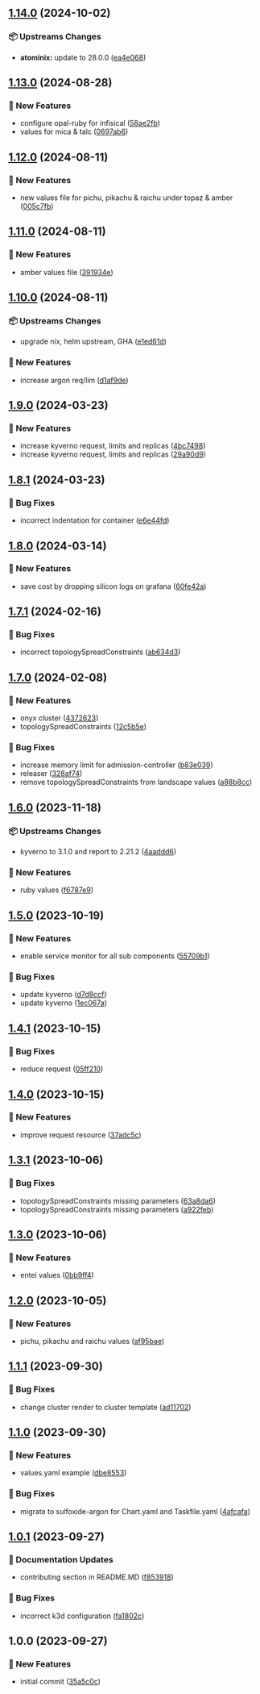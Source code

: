 ## [1.14.0](https://github.com/AtomiCloud/sulfoxide.argon/compare/v1.13.0...v1.14.0) (2024-10-02)


### 📦 Upstreams Changes

* **atominix:** update to 28.0.0 ([ea4e068](https://github.com/AtomiCloud/sulfoxide.argon/commit/ea4e06895ebcd0f0e9c10e69040a888e648a8a0a))

## [1.13.0](https://github.com/AtomiCloud/sulfoxide.argon/compare/v1.12.0...v1.13.0) (2024-08-28)


### 🚀 New Features

* configure opal-ruby for infisical ([58ae2fb](https://github.com/AtomiCloud/sulfoxide.argon/commit/58ae2fb6a40487a8815bff99e14c45d8d99fc913))
* values for mica & talc ([0697ab6](https://github.com/AtomiCloud/sulfoxide.argon/commit/0697ab6ba187961759fe69888aba44883142613a))

## [1.12.0](https://github.com/AtomiCloud/sulfoxide.argon/compare/v1.11.0...v1.12.0) (2024-08-11)


### 🚀 New Features

* new values file for pichu, pikachu & raichu under topaz & amber ([005c7fb](https://github.com/AtomiCloud/sulfoxide.argon/commit/005c7fbd769b8371ef994d4a6ef8b4ac82b92e25))

## [1.11.0](https://github.com/AtomiCloud/sulfoxide.argon/compare/v1.10.0...v1.11.0) (2024-08-11)


### 🚀 New Features

* amber values file ([391934e](https://github.com/AtomiCloud/sulfoxide.argon/commit/391934e03b2dcd0b4a59211d031e80e238c92f5d))

## [1.10.0](https://github.com/AtomiCloud/sulfoxide.argon/compare/v1.9.0...v1.10.0) (2024-08-11)


### 📦 Upstreams Changes

* upgrade nix, helm upstream, GHA ([e1ed61d](https://github.com/AtomiCloud/sulfoxide.argon/commit/e1ed61dfa78a150fc1290624b2f857b9495d824b))


### 🚀 New Features

* increase argon req/lim ([d1af9de](https://github.com/AtomiCloud/sulfoxide.argon/commit/d1af9deed23108e4d7c67ae033babf941dcc3e14))

## [1.9.0](https://github.com/AtomiCloud/sulfoxide.argon/compare/v1.8.1...v1.9.0) (2024-03-23)


### 🚀 New Features

* increase kyverno request, limits and replicas ([4bc7498](https://github.com/AtomiCloud/sulfoxide.argon/commit/4bc7498045a162e1abe88d6b5ce06de559c968c3))
* increase kyverno request, limits and replicas ([29a90d9](https://github.com/AtomiCloud/sulfoxide.argon/commit/29a90d9a037ad6625a0af3cc43779d83e08423f9))

## [1.8.1](https://github.com/AtomiCloud/sulfoxide.argon/compare/v1.8.0...v1.8.1) (2024-03-23)


### 🐛 Bug Fixes

* incorrect indentation for container ([e6e44fd](https://github.com/AtomiCloud/sulfoxide.argon/commit/e6e44fde49f68bc3e12722ece089bf807916bcdb))

## [1.8.0](https://github.com/AtomiCloud/sulfoxide.argon/compare/v1.7.1...v1.8.0) (2024-03-14)


### 🚀 New Features

* save cost by dropping silicon logs on grafana ([60fe42a](https://github.com/AtomiCloud/sulfoxide.argon/commit/60fe42ada3ece92f0254e1811c6a30b158406cef))

## [1.7.1](https://github.com/AtomiCloud/sulfoxide.argon/compare/v1.7.0...v1.7.1) (2024-02-16)


### 🐛 Bug Fixes

* incorrect topologySpreadConstraints ([ab634d3](https://github.com/AtomiCloud/sulfoxide.argon/commit/ab634d3689e12ce6cce52763b107767621827a70))

## [1.7.0](https://github.com/AtomiCloud/sulfoxide.argon/compare/v1.6.0...v1.7.0) (2024-02-08)


### 🚀 New Features

* onyx cluster ([4372623](https://github.com/AtomiCloud/sulfoxide.argon/commit/4372623e69b4db13999b829abb344eb9ddd93444))
* topologySpreadConstraints ([12c5b5e](https://github.com/AtomiCloud/sulfoxide.argon/commit/12c5b5e25aa40e951a5ab1e4df594943be8325be))


### 🐛 Bug Fixes

* increase memory limit for admission-controller ([b83e039](https://github.com/AtomiCloud/sulfoxide.argon/commit/b83e039465622e410a3faf5d4719ef80bf8b68af))
* releaser ([328af74](https://github.com/AtomiCloud/sulfoxide.argon/commit/328af7408613d083702eb60d264e4a91dcb63ff0))
* remove topologySpreadConstraints from landscape values ([a88b8cc](https://github.com/AtomiCloud/sulfoxide.argon/commit/a88b8cca38a69619adbfdce4cab4a05261ff503b))

## [1.6.0](https://github.com/AtomiCloud/sulfoxide.argon/compare/v1.5.0...v1.6.0) (2023-11-18)


### 📦 Upstreams Changes

* kyverno to 3.1.0 and report to 2.21.2 ([4aaddd6](https://github.com/AtomiCloud/sulfoxide.argon/commit/4aaddd6e4d1c89cad2d7422fd307e776a96e1957))


### 🚀 New Features

* ruby values ([f6787e9](https://github.com/AtomiCloud/sulfoxide.argon/commit/f6787e91d9c408e3d154eaf97df5bfd394d52619))

## [1.5.0](https://github.com/AtomiCloud/sulfoxide.argon/compare/v1.4.1...v1.5.0) (2023-10-19)


### 🚀 New Features

* enable service monitor for all sub components ([55709b1](https://github.com/AtomiCloud/sulfoxide.argon/commit/55709b13255f5850ff816c67b645321064e2ddf4))


### 🐛 Bug Fixes

* update kyverno ([d7d8ccf](https://github.com/AtomiCloud/sulfoxide.argon/commit/d7d8ccfa4f56463a577c6c176f1dc5def28d2009))
* update kyverno ([1ec067a](https://github.com/AtomiCloud/sulfoxide.argon/commit/1ec067af66eebb22919f1948a6465434b9ae1c6b))

## [1.4.1](https://github.com/AtomiCloud/sulfoxide.argon/compare/v1.4.0...v1.4.1) (2023-10-15)


### 🐛 Bug Fixes

* reduce request ([05ff210](https://github.com/AtomiCloud/sulfoxide.argon/commit/05ff2106516686b4c68ad67bcce08e44a27d4711))

## [1.4.0](https://github.com/AtomiCloud/sulfoxide.argon/compare/v1.3.1...v1.4.0) (2023-10-15)


### 🚀 New Features

* improve request resource ([37adc5c](https://github.com/AtomiCloud/sulfoxide.argon/commit/37adc5c68a7beac09cb267863b1d5b7d6656e92c))

## [1.3.1](https://github.com/AtomiCloud/sulfoxide.argon/compare/v1.3.0...v1.3.1) (2023-10-06)


### 🐛 Bug Fixes

* topologySpreadConstraints missing parameters ([63a8da6](https://github.com/AtomiCloud/sulfoxide.argon/commit/63a8da6e9e74cbdf82c67e776a86a6d8039f99c7))
* topologySpreadConstraints missing parameters ([a922feb](https://github.com/AtomiCloud/sulfoxide.argon/commit/a922feb88595c24a6e02be1d620872867e581939))

## [1.3.0](https://github.com/AtomiCloud/sulfoxide.argon/compare/v1.2.0...v1.3.0) (2023-10-06)


### 🚀 New Features

* entei values ([0bb9ff4](https://github.com/AtomiCloud/sulfoxide.argon/commit/0bb9ff4669e5230366b464f4d0df09f22f36951f))

## [1.2.0](https://github.com/AtomiCloud/sulfoxide.argon/compare/v1.1.1...v1.2.0) (2023-10-05)


### 🚀 New Features

* pichu, pikachu and raichu values ([af95bae](https://github.com/AtomiCloud/sulfoxide.argon/commit/af95bae9ccf47d654ea86beaea1ad05ad09d19cc))

## [1.1.1](https://github.com/AtomiCloud/sulfoxide.argon/compare/v1.1.0...v1.1.1) (2023-09-30)


### 🐛 Bug Fixes

* change cluster render to cluster template ([ad11702](https://github.com/AtomiCloud/sulfoxide.argon/commit/ad11702c91c54f38a97739f1ab55efdb277e305a))

## [1.1.0](https://github.com/AtomiCloud/sulfoxide.argon/compare/v1.0.1...v1.1.0) (2023-09-30)


### 🚀 New Features

* values.yaml example ([dbe8553](https://github.com/AtomiCloud/sulfoxide.argon/commit/dbe8553b194fe1d4299434fb221f81de2242466e))


### 🐛 Bug Fixes

* migrate to sulfoxide-argon for Chart.yaml and Taskfile.yaml ([4afcafa](https://github.com/AtomiCloud/sulfoxide.argon/commit/4afcafa09a012f918a78ea038c49c8581e2010db))

## [1.0.1](https://github.com/AtomiCloud/sulfoxide.argon/compare/v1.0.0...v1.0.1) (2023-09-27)


### 📝 Documentation Updates

* contributing section in README.MD ([f853918](https://github.com/AtomiCloud/sulfoxide.argon/commit/f8539182d302583ec21c45758e988830aa587943))


### 🐛 Bug Fixes

* incorrect k3d configuration ([fa1802c](https://github.com/AtomiCloud/sulfoxide.argon/commit/fa1802c666b11e753fcd6fdf4746a742ceb5aa40))

## 1.0.0 (2023-09-27)


### 🚀 New Features

* initial commit ([35a5c0c](https://github.com/AtomiCloud/sulfoxide.argon/commit/35a5c0c02a59098d9468f852cce8784d55ac4e6c))
